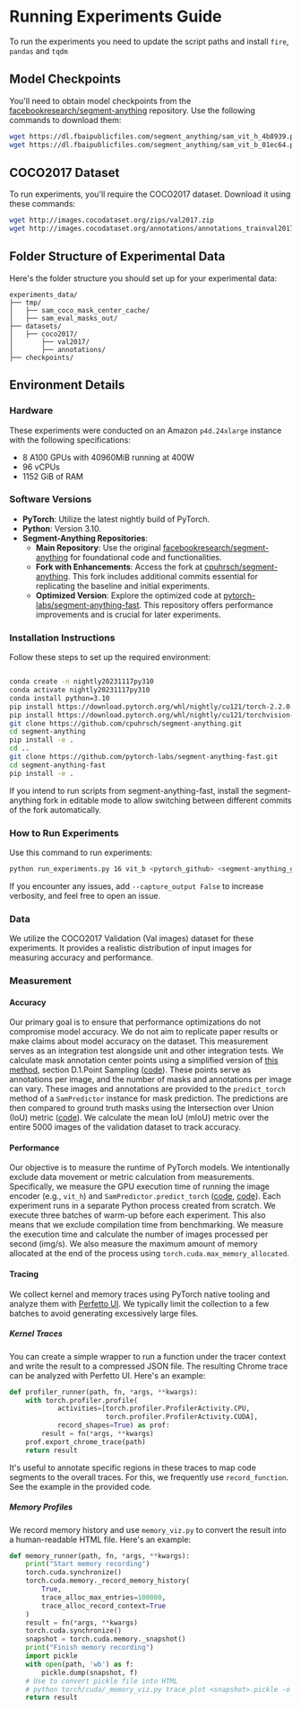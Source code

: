 # Running Experiments Guide

To run the experiments you need to update the script paths and install `fire`, `pandas` and `tqdm`

## Model Checkpoints

You'll need to obtain model checkpoints from the [facebookresearch/segment-anything](https://github.com/facebookresearch/segment-anything) repository. Use the following commands to download them:

```bash
wget https://dl.fbaipublicfiles.com/segment_anything/sam_vit_h_4b8939.pth 
wget https://dl.fbaipublicfiles.com/segment_anything/sam_vit_b_01ec64.pth 
```

## COCO2017 Dataset

To run experiments, you'll require the COCO2017 dataset. Download it using these commands:

```bash 
wget http://images.cocodataset.org/zips/val2017.zip 
wget http://images.cocodataset.org/annotations/annotations_trainval2017.zip 
```

## Folder Structure of Experimental Data

Here's the folder structure you should set up for your experimental data:

```plaintext
experiments_data/ 
├── tmp/ 
│   ├── sam_coco_mask_center_cache/ 
│   ├── sam_eval_masks_out/ 
├── datasets/ 
│   ├── coco2017/ 
│       ├── val2017/ 
│       ├── annotations/ 
├── checkpoints/ 
```

## Environment Details

### Hardware

These experiments were conducted on an Amazon `p4d.24xlarge` instance with the following specifications:

- 8 A100 GPUs with 40960MiB running at 400W
- 96 vCPUs
- 1152 GiB of RAM

### Software Versions

- **PyTorch**: Utilize the latest nightly build of PyTorch.
- **Python**: Version 3.10.
- **Segment-Anything Repositories**:
  - **Main Repository**: Use the original [facebookresearch/segment-anything](https://github.com/facebookresearch/segment-anything) for foundational code and functionalities.
  - **Fork with Enhancements**: Access the fork at [cpuhrsch/segment-anything](https://github.com/cpuhrsch/segment-anything). This fork includes additional commits essential for replicating the baseline and initial experiments.
  - **Optimized Version**: Explore the optimized code at [pytorch-labs/segment-anything-fast](https://github.com/pytorch-labs/segment-anything-fast). This repository offers performance improvements and is crucial for later experiments.


### Installation Instructions

Follow these steps to set up the required environment:

```bash

conda create -n nightly20231117py310
conda activate nightly20231117py310
conda install python=3.10
pip install https://download.pytorch.org/whl/nightly/cu121/torch-2.2.0.dev20231117%2Bcu121-cp310-cp310-linux_x86_64.whl
pip install https://download.pytorch.org/whl/nightly/cu121/torchvision-0.17.0.dev20231117%2Bcu121-cp310-cp310-linux_x86_64.whl
git clone https://github.com/cpuhrsch/segment-anything.git
cd segment-anything
pip install -e .
cd ..
git clone https://github.com/pytorch-labs/segment-anything-fast.git
cd segment-anything-fast
pip install -e .
```

If you intend to run scripts from segment-anything-fast, install the segment-anything fork in editable mode to allow switching between different commits of the fork automatically.

### How to Run Experiments

Use this command to run experiments:

```bash
python run_experiments.py 16 vit_b <pytorch_github> <segment-anything_github> <path_to_experiments_data> --run-experiments --num-workers 32 
```

If you encounter any issues, add `--capture_output False` to increase verbosity, and feel free to open an issue.

### Data

We utilize the COCO2017 Validation (Val images) dataset for these experiments. It provides a realistic distribution of input images for measuring accuracy and performance.

### Measurement

#### Accuracy

Our primary goal is to ensure that performance optimizations do not compromise model accuracy. We do not aim to replicate paper results or make claims about model accuracy on the dataset. This measurement serves as an integration test alongside unit and other integration tests.
We calculate mask annotation center points using a simplified version of [this method](https://arxiv.org/pdf/2304.02643.pdf), section D.1.Point Sampling ([code](https://github.com/pytorch-labs/segment-anything-fast/blob/67d5c894569e99b9fdba55cfcf2f724be9f68994/experiments/data.py#L10-L120)). These points serve as annotations per image, and the number of masks and annotations per image can vary.
These images and annotations are provided to the `predict_torch` method of a `SamPredictor` instance for mask prediction. The predictions are then compared to ground truth masks using the Intersection over Union (IoU) metric ([code](https://github.com/pytorch-labs/segment-anything-fast/blob/67d5c894569e99b9fdba55cfcf2f724be9f68994/experiments/metrics.py#L4-L22)). We calculate the mean IoU (mIoU) metric over the entire 5000 images of the validation dataset to track accuracy.

#### Performance

Our objective is to measure the runtime of PyTorch models. We intentionally exclude data movement or metric calculation from measurements. Specifically, we measure the GPU execution time of running the image encoder (e.g., `vit_h`) and `SamPredictor.predict_torch` ([code](https://github.com/pytorch-labs/segment-anything-fast/blob/67d5c894569e99b9fdba55cfcf2f724be9f68994/experiments/eval_combo.py#L127-L165), [code](https://github.com/pytorch-labs/segment-anything-fast/blob/67d5c894569e99b9fdba55cfcf2f724be9f68994/experiments/eval_combo.py#L68-L99)). 
Each experiment runs in a separate Python process created from scratch. We execute three batches of warm-up before each experiment. This also means that we exclude compilation time from benchmarking. 
We measure the execution time and calculate the number of images processed per second (img/s). We also measure the maximum amount of memory allocated at the end of the process using `torch.cuda.max_memory_allocated`.

#### Tracing

We collect kernel and memory traces using PyTorch native tooling and analyze them with [Perfetto UI](https://perfetto.dev/). We typically limit the collection to a few batches to avoid generating excessively large files.

##### Kernel Traces

You can create a simple wrapper to run a function under the tracer context and write the result to a compressed JSON file. The resulting Chrome trace can be analyzed with Perfetto UI. Here's an example:

```python
def profiler_runner(path, fn, *args, **kwargs): 
    with torch.profiler.profile( 
            activities=[torch.profiler.ProfilerActivity.CPU, 
                        torch.profiler.ProfilerActivity.CUDA], 
            record_shapes=True) as prof: 
        result = fn(*args, **kwargs) 
    prof.export_chrome_trace(path) 
    return result 
```

It's useful to annotate specific regions in these traces to map code segments to the overall traces. For this, we frequently use `record_function`. See the example in the provided code.

##### Memory Profiles

We record memory history and use `memory_viz.py` to convert the result into a human-readable HTML file. Here's an example:

```python
def memory_runner(path, fn, *args, **kwargs):
    print("Start memory recording")
    torch.cuda.synchronize()
    torch.cuda.memory._record_memory_history(
        True,
        trace_alloc_max_entries=100000,
        trace_alloc_record_context=True
    )
    result = fn(*args, **kwargs)
    torch.cuda.synchronize()
    snapshot = torch.cuda.memory._snapshot()
    print("Finish memory recording")
    import pickle
    with open(path, 'wb') as f:
        pickle.dump(snapshot, f)
    # Use to convert pickle file into HTML
    # python torch/cuda/_memory_viz.py trace_plot <snapshot>.pickle -o <snapshot>.html
    return result
```
